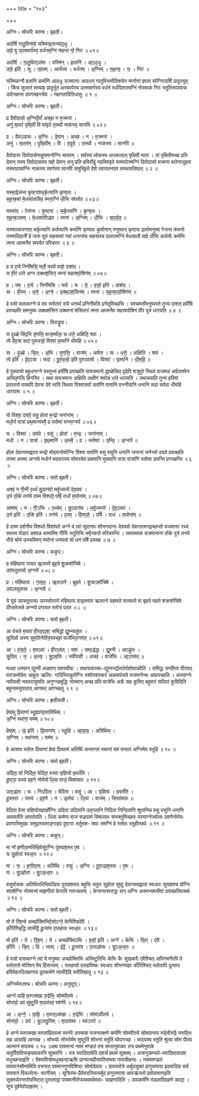 +++
title = "१०३"

+++


अग्निः। सोभरिः काण्वः। बृहती।

अद॑र्शि गातु॒वित्त॑मो॒ यस्मि॑न्व्र॒तान्या॑द॒धुः ।  
उपो॒ षु जा॒तमार्य॑स्य॒ वर्ध॑नम॒ग्निं न॑क्षन्त नो॒ गिरः॑ ॥ ०१॥

अद॑र्शि । गा॒तु॒वित्ऽत॑मः । यस्मि॑न् । व्र॒तानि॑ । आ॒ऽद॒धुः ।  
उपो॒ इति॑ । सु । जा॒तम् । आर्य॑स्य । वर्ध॑नम् । अ॒ग्निम् । न॒क्ष॒न्त॒ । नः॒ । गिरः॑ ॥

यस्मिन्नग्नौ व्रतानि कर्माणि आदधुः यजमानाः आदधन् गातुवित्तमोतिशयेन मार्गाणां ज्ञाता सोग्निरदर्शि प्रादुरभूत् । किंच सुजातं सम्यक् प्रादुर्भूतं अस्यार्यस्य उत्तमवर्णस्य वर्धनं वर्धयितारमग्निं नोस्माकं गिरः स्तुतिरूपावाचः उपोनक्षन्त उपगच्छन्त्येव । नक्षगतावितिधातुः ॥ १ ॥

अग्निः। सोभरिः काण्वः। बृहती।

प्र दैवो॑दासो अ॒ग्निर्दे॒वाँ अच्छा॒ न म॒ज्मना॑ ।  
अनु॑ मा॒तरं॑ पृथि॒वीं वि वा॑वृते त॒स्थौ नाक॑स्य॒ सान॑वि ॥ ०२॥

प्र । दैवः॑ऽदासः । अ॒ग्निः । दे॒वान् । अच्छ॑ । न । म॒ज्मना॑ ।  
अनु॑ । मा॒तर॑म् । पृ॒थि॒वीम् । वि । व॒वृ॒ते॒ । त॒स्थौ । नाक॑स्य । सान॑वि ॥

दैवोदासः दिवोदासेनाहूयमानोग्निः मातरम् । सर्वस्य लोकस्य धारकत्वात् पृथिवी माता । तां पृथिवीमच्छ प्रति देवान् तस्य दिवोदासस्य यज्ञे देवान् अनु प्रति हविर्वोढुं नप्रविववृते यस्मादेनमग्निं दिवोदासो मज्मना बलेनाजुहाव तस्मादयमग्निः नाकस्य स्वर्गस्य सानवि समुच्छ्रिते देशे स्वायतनएव तस्थावतिष्ठत् ॥ २ ॥

अग्निः। सोभरिः काण्वः। बृहती।

यस्मा॒द्रेज॑न्त कृ॒ष्टय॑श्च॒र्कृत्या॑नि कृण्व॒तः ।  
स॒ह॒स्र॒सां मे॒धसा॑ताविव॒ त्मना॒ग्निं धी॒भिः स॑पर्यत ॥ ०३॥

यस्मा॑त् । रेज॑न्त । कृ॒ष्टयः॑ । च॒र्कृत्या॑नि । कृ॒ण्व॒तः ।  
स॒ह॒स्र॒ऽसाम् । मे॒धसा॑तौऽइव । त्मना॑ । अ॒ग्निम् । धी॒भिः । स॒प॒र्य॒त॒ ॥

यस्मात्कारणात् चर्कृत्यानि कर्तव्यानि कर्माणि कृण्वतः कुर्वाणान् मनुष्यान् कृष्टयः इतरेमनुष्या रेजन्त कंपन्ते तस्मादिदानीं हे जना यूयं सहस्रसां गवां धनानांच सहस्रस्य दातारमग्निं मेधसातौ यज्ञे धीभिः कर्तव्यैः कर्मभिः त्मना आत्मनैव सपर्यत परिचरत ॥ ३ ॥

अग्निः। सोभरिः काण्वः। बृहती।

प्र यं रा॒ये निनी॑षसि॒ मर्तो॒ यस्ते॑ वसो॒ दाश॑त् ।  
स वी॒रं ध॑त्ते अग्न उक्थशं॒सिनं॒ त्मना॑ सहस्रपो॒षिण॑म् ॥ ०४॥

प्र । यम् । रा॒ये । निनी॑षसि । मर्तः॑ । यः । ते॒ । व॒सो॒ इति॑ । दाश॑त् ।  
सः । वी॒रम् । ध॒त्ते॒ । अ॒ग्ने॒ । उ॒क्थ॒ऽशं॒सिन॑म् । त्मना॑ । स॒ह॒स्र॒ऽपो॒षिण॑म् ॥

हे वसो वासकाग्ने यं तव स्तोतारं राये धनार्थं प्रनिनीषसि प्रनेतुमिच्छसि । यश्चमर्तोमनुष्यस्ते तुभ्यं दाशत् हवींषि प्रयच्छति समनुष्यः उक्थशंसिनं उक्थानां शंसितारं त्मना आत्मनैव सहस्रपोषिणं वीरं पुत्रं धारयति ॥ ४ ॥

अग्निः। सोभरिः काण्वः। विराड्रूपा।

स दृ॒ळ्हे चि॑द॒भि तृ॑णत्ति॒ वाज॒मर्व॑ता॒ स ध॑त्ते॒ अक्षि॑ति॒ श्रवः॑ ।  
त्वे दे॑व॒त्रा सदा॑ पुरूवसो॒ विश्वा॑ वा॒मानि॑ धीमहि ॥ ०५॥

सः । दृ॒ळ्हे । चि॒त् । अ॒भि । तृ॒ण॒त्ति॒ । वाज॑म् । अर्व॑ता । सः । ध॒त्ते॒ । अक्षि॑ति । श्रवः॑ ।  
त्वे इति॑ । दे॒व॒ऽत्रा । सदा॑ । पु॒रु॒व॒सो॒ इति॑ पुरुऽवसो । विश्वा॑ । वा॒मानि॑ । धी॒म॒हि॒ ॥

हे पुरूवसो बहुधनाग्ने यस्तुभ्यं हवींषि प्रयच्छति सयजमानो दृह्ळेचित् दृढेपि शत्रुपुरे स्थितं वाजमन्नं अर्वताश्वेन अभितृणत्ति हिनस्ति । यथा सयजमानः अक्षिति अक्षीणं श्रवोन्नं धत्ते धारयति । तथाचसति तुभ्यं हविषां प्रदातारो वयमपि देवत्रा देवे त्वयि स्थिता विश्वासर्वा सर्वाणि वामानि वननीयानि धनानि सदा सर्वदा धीमहि धारयामः ॥ ५ ॥

अग्निः। सोभरिः काण्वः। बृहती।

यो विश्वा॒ दय॑ते॒ वसु॒ होता॑ म॒न्द्रो जना॑नाम् ।  
मधो॒र्न पात्रा॑ प्रथ॒मान्य॑स्मै॒ प्र स्तोमा॑ यन्त्य॒ग्नये॑ ॥ ०६॥

यः । विश्वा॑ । दय॑ते । वसु॑ । होता॑ । म॒न्द्रः । जना॑नाम् ।  
मधोः॑ । न । पात्रा॑ । प्र॒थ॒मानि॑ । अ॒स्मै॒ । प्र । स्तोमाः॑ । य॒न्ति॒ । अ॒ग्नये॑ ॥

होता देवानामाह्वाता मन्द्रो मोदमानोयोग्निः विश्वा सर्वाणि वसु वसूनि धनानि जनानां जनेभ्यो दयते प्रयच्छति तस्मा अस्मा अग्नये मधोर्न मदकरस्य सोमस्येव प्रथमानि मुख्यानि पात्रा पात्राणि स्तोमाः प्रयन्ति प्रगच्छन्ति ॥ ६ ॥

अग्निः। सोभरिः काण्वः। सतो बृहती।

अश्वं॒ न गी॒र्भी र॒थ्यं॑ सु॒दान॑वो मर्मृ॒ज्यन्ते॑ देव॒यवः॑ ।  
उ॒भे तो॒के तन॑ये दस्म विश्पते॒ पर्षि॒ राधो॑ म॒घोना॑म् ॥ ०७॥

अश्व॑म् । न । गीः॒ऽभिः । र॒थ्य॑म् । सु॒ऽदान॑वः । म॒र्मृ॒ज्यन्ते॑ । दे॒व॒ऽयवः॑ ।  
उ॒भे इति॑ । तो॒के इति॑ । तन॑ये । द॒स्म॒ । वि॒श्प॒ते॒ । पर्षि॑ । राधः॑ । म॒घोना॑म् ॥

हे दस्म दर्शनीय विश्पते विशांपते अग्ने यं त्वां सुदानवः शोभनदानाः देवयवो देवानात्मनइच्छन्तो यजमानाः रथ्यं रथस्य वोढारं अश्वन्न अश्वमिव गीर्भिः स्तुतिभिः मर्मृज्यन्ते परिचरन्ति । त्वमस्माकं यजमानानां तोके पुत्रे तनये पौत्रे चोभे उभयस्मिन् मघोनां धनवतां यो धनं पर्षि प्रयच्छ ॥ ७ ॥

अग्निः। सोभरिः काण्वः। ककुप्।

प्र मंहि॑ष्ठाय गायत ऋ॒ताव्ने॑ बृह॒ते शु॒क्रशो॑चिषे ।  
उप॑स्तुतासो अ॒ग्नये॑ ॥ ०८॥

प्र । मंहि॑ष्ठाय । गा॒य॒त॒ । ऋ॒तऽव्ने॑ । बृ॒ह॒ते । शु॒क्रऽशो॑चिषे ।  
उप॑ऽस्तुतासः । अ॒ग्नये॑ ॥

ये यूयं उपस्तुतासाः उपस्तोतारो मंहिष्ठाय दातृतमाय ऋतात्ने यज्ञवते सत्यवते वा बृहते महते शक्रशोचिषे दीप्ततेजसे अग्नये प्रगायत स्तोत्रं पठत ॥ ८ ॥

अग्निः। सोभरिः काण्वः। सतो बृहती।

आ वं॑सते म॒घवा॑ वी॒रव॒द्यशः॒ समि॑द्धो द्यु॒म्न्याहु॑तः ।  
कु॒विन्नो॑ अस्य सुम॒तिर्नवी॑य॒स्यच्छा॒ वाजे॑भिरा॒गम॑त् ॥ ०९॥

आ । वं॒स॒ते॒ । म॒घऽवा॑ । वी॒रऽव॑त् । यशः॑ । सम्ऽइ॑द्धः । द्यु॒म्नी । आऽहु॑तः ।  
कु॒वित् । नः॒ । अ॒स्य॒ । सु॒ऽम॒तिः । नवी॑यसी । अच्छ॑ । वाजे॑भिः । आ॒ऽगम॑त् ॥

मधवा धनवान् द्युम्नी अन्नवान् यशस्वीवा । तथाचयास्कः-द्युम्नन्द्योततेर्यशोवान्नंवेति । समिद्धः सन्दीप्तः वीरवत् पराक्रमोपेतः आहुतः ऋत्वि- गादिभिराहूतोग्निः यशोयशस्करं अन्नमावंसते यजमानेभ्यः आप्रयच्छति । अस्याग्नेः नवीयसी नवतरासुमतिः अनुग्नहबुद्धिः नोस्मान् अच्छ प्रति वाजेभिः अन्नैः सह कुवित् बहुवारं सलिलं कुविदिति बहुनामसुपाठात् आगमत् आगच्छतु ॥ ९ ॥

अग्निः। सोभरिः काण्वः। ह्रसीयसी।

प्रेष्ठ॑मु प्रि॒याणां॑ स्तु॒ह्या॑सा॒वाति॑थिम् ।  
अ॒ग्निं रथा॑नां॒ यम॑म् ॥ १०॥

प्रेष्ठ॑म् । ऊं॒ इति॑ । प्रि॒याणा॑म् । स्तु॒हि । आ॒सा॒व॒ । अति॑थिम् ।  
अ॒ग्निम् । रथा॑नाम् । यम॑म् ॥

हे आसाव स्तोतः प्रियाणां प्रेष्ठं प्रियतमं अतिथिं अभ्यागतं स्थानां यमं यन्तारं अग्निमेव स्तुहि ॥ १० ॥

अग्निः। सोभरिः काण्वः। सतो बृहती।

उदि॑ता॒ यो निदि॑ता॒ वेदि॑ता॒ वस्वा य॒ज्ञियो॑ व॒वर्त॑ति ।  
दु॒ष्टरा॒ यस्य॑ प्रव॒णे नोर्मयो॑ धि॒या वाजं॒ सिषा॑सतः ॥ ११॥

उत्ऽइ॑ता । यः । निऽदि॑ता । वेदि॑ता । वसु॑ । आ । य॒ज्ञियः॑ । व॒वर्त॑ति ।  
दु॒स्तराः॑ । यस्य॑ । प्र॒व॒णे । न । ऊ॒र्मयः॑ । धि॒या । वाज॑म् । सिसा॑सतः ॥

वेदिता वेत्ता यज्ञियोयज्ञार्होग्निः उदिता उदितानि उद्गतानि निदिता निन्दितानि श्रुतानिच वसु वसुनि धनानि आववर्तति आवर्तयति । धिया कर्मणा वाजं सङ्ग्रामं सिषासतः संभक्तुमिच्छतः यस्याग्नेर्ज्वालाः प्रवणेनोर्मयः प्रवणाभिमुखाः समुद्रस्यतरङ्गाइव दुष्टराः तर्तुमश- क्याः तमग्निं हे स्तोतः स्तुहीत्यर्थः ॥ ११ ॥

अग्निः। सोभरिः काण्वः। ककुप्।

मा नो॑ हृणीता॒मति॑थि॒र्वसु॑र॒ग्निः पु॑रुप्रश॒स्त ए॒षः ।  
यः सु॒होता॑ स्वध्व॒रः ॥ १२॥

मा । नः॒ । ह॒णी॒ता॒म् । अति॑थिः । वसुः॑ । अ॒ग्निः । पु॒रु॒ऽप्र॒श॒स्तः । ए॒षः ।  
यः । सु॒ऽहोता॑ । सु॒ऽअ॒ध्व॒रः ॥

वसुर्वासकः अतिथिरतिथिवत्प्रियः पुरुप्रशस्तः बहुभिः स्तुतः सुहोता सुष्ठु देवानामाह्वाता स्वध्वरः सुयज्ञश्च योग्निः सएषोग्निः नोस्मभ्यं माहृणीतां केनापि नरुध्यताम् । केनाप्यनवरुद्धः सन् अग्निः अस्मभ्यमभीष्टं प्रयच्छत्वित्यर्थः ॥ १२ ॥

अग्निः। सोभरिः काण्वः। सतो बृहती।

मो ते रि॑ष॒न्ये अच्छो॑क्तिभिर्व॒सोऽग्ने॒ केभि॑श्चि॒देवैः॑ ।  
की॒रिश्चि॒द्धि त्वामीट्टे॑ दू॒त्या॑य रा॒तह॑व्यः स्वध्व॒रः ॥ १३॥

मो इति॑ । ते । रि॒ष॒न् । ये । अच्छो॑क्तिऽभिः । व॒सो॒ इति॑ । अग्ने॑ । केभिः॑ । चि॒त् । एवैः॑ ।  
की॒रिः । चि॒त् । हि । त्वाम् । ईट्टे॑ । दू॒त्या॑य । रा॒तऽह॑व्यः । सु॒ऽअ॒ध्व॒रः ॥

हे वसो वासकाग्ने त्वां ये मनुष्याः अच्छोक्तिभिः अभिष्टुतिभिः केभिः कैः सुखकरैः एवैश्चित् अभिगमनैरपि ते स्तोतारो मोरिषन् मैव हिंसन्ताम् । रातहव्यो दत्तहविष्कः स्वध्वरः शोभनयज्ञः कीरिश्चित् स्तोतापि दूत्याय हविर्वहनदिलक्षणाय दूतकर्मणे त्वामीद्देहि स्तौतिखलु ॥ १३ ॥

अग्निर्मरुतश्च। सोभरिः काण्वः। अनुष्टुप्।

आग्ने॑ याहि म॒रुत्स॑खा रु॒द्रेभिः॒ सोम॑पीतये ।  
सोभ॑र्या॒ उप॑ सुष्टु॒तिं मा॒दय॑स्व॒ स्व॑र्णरे ॥ १४॥

आ । अ॒ग्ने॒ । या॒हि॒ । म॒रुत्ऽस॑खा । रु॒द्रेभिः॑ । सोम॑ऽपीतये ।  
सोभ॑र्याः॒ । उप॑ । सु॒ऽस्तु॒तिम् । मा॒दय॑स्व । स्वः॑ऽनरे ॥

हे अग्ने मरुत्सखा मरुतांप्रियस्त्वं स्वर्नरे अस्माकं यजनलक्षणे कर्मणि सोमपीतये सोमपानाय रुद्रेभीरुद्रैः मरुद्भिः सह आयाहि आगच्छ । सोभर्याः सोभरेर्मम सुष्टुतिं शोभनां स्तुतिं चोपागच्छ । मादयस्व स्तुतिं श्रुत्वा सोमं पीत्वा आत्मानं मादयच ॥ १४ ॥अथ पावमान्यं नवमं मण्डलं तत्र सप्तानुवाकाः तत्र प्रथमेनुवाके चतुर्विंशतिसङ्ख्याकानि सूक्तानि । तत्र स्वादिष्ठयेति दशर्चं प्रथमं सूक्तम् । अत्रानुक्रम्यते-स्वादिष्ठयादश मधुच्छन्दाइति । वैश्वामित्रोमधुच्छन्दाऋषिः प्राग्वत्सप्रीयपरिभाषया गायत्रीछन्दः । नवमंमण्डलं पावमानंसौम्यमिति वचनात् पवमानगुणविशिष्टः सोमोदेवता । ग्रावस्तोत्रे अर्बुदसूक्तं प्रागुत्तमाया इदमादिकं सर्वं पावमानं विकल्पेना- वपनीयम् । सूत्रितंच-प्रैतेवदन्त्वित्यर्बुदं प्रागुत्तमाया आवऋंजसे प्रवोग्रावाणइति सूक्तयोरन्तरोपरिष्टात् पुरस्ताद्वा पावमानीरोप्ययथार्थमावा- पग्रहणादिति । उपाकर्मणि मंडलादिग्रहणे आद्या । सूत्रं पूर्वमेवोदाहृतम् ।
